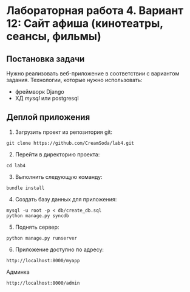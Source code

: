 Лабораторная работа 4. Вариант 12: Сайт афиша (кинотеатры, сеансы, фильмы) 
=====

Постановка задачи
-----------------

Нужно реализовать веб-приложение в соответствии с вариантом задания. Технологии, которые нужно использовать: 

- фреймворк Django
- ХД *mysql* или postgresql

Деплой приложения
-------

1. Загрузить проект из репозитория git:

  ```
  git clone https://github.com/CreamSoda/lab4.git
  ```
2. Перейти в директорию проекта:

  ```
  cd lab4
  ```
3. Выполнить следующую команду:

  ```
  bundle install
  ```

4. Создать базу данных для приложения:

  ```
  mysql -u root -p < db/create_db.sql
  python manage.py syncdb
  ```

5. Поднять сервер:

  ```
  python manage.py runserver
  ```
6. Приложение доступно по адресу: 
  ```
  http://localhost:8000/myapp
  ```
   Админка 
   ```
   http://localhost:8000/admin
   ```
